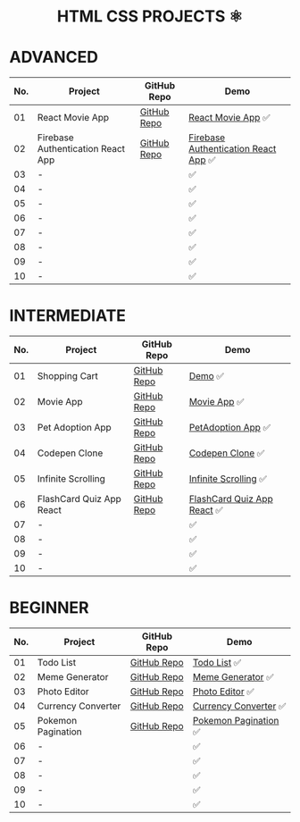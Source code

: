 
<h1 align=center> HTML CSS PROJECTS ⚛ </h1>

# ADVANCED

No. | Project        | GitHub Repo            | Demo
--|-----------|------------------------|---
01| React Movie App | [GitHub Repo](https://github.com/cenacrharsh/react-movie-app) | [React Movie App](https://react-movie-app-project.netlify.app/) ✅
02| Firebase Authentication React App | [GitHub Repo](https://github.com/cenacrharsh/firebase-authentication-react-app) | [Firebase Authentication React App](https://firebase-authentication-react-app.netlify.app/) ✅
03| - | []() | []() ✅
04| - | []() | []() ✅
05| - | []() | []() ✅
06| - | []() | []() ✅
07| - | []() | []() ✅
08| - | []() | []() ✅
09| - | []() | []() ✅
10| - | []() | []() ✅

# INTERMEDIATE

No. | Project        | GitHub Repo            | Demo
--|-----------|------------------------|---
01| Shopping Cart | [GitHub Repo](https://github.com/cenacrharsh/shopping-cart-react-app) | [Demo](https://cenacrharsh.github.io/shopping-cart-react-app/) ✅
02| Movie App | [GitHub Repo](https://github.com/cenacrharsh/movie-app-redux) | [Movie App](https://cenacrharsh.github.io/movie-app-redux/) ✅
03| Pet Adoption App | [GitHub Repo](https://github.com/cenacrharsh/pet-adoption-app-react) | [PetAdoption App](https://cenacrharsh.github.io/pet-adoption-app-react/) ✅
04| Codepen Clone | [GitHub Repo](https://github.com/cenacrharsh/codepen-clone-react) | [Codepen Clone](https://cenacrharsh.github.io/codepen-clone-react/) ✅
05| Infinite Scrolling | [GitHub Repo](https://github.com/cenacrharsh/infinite-scrolling-react) | [Infinite Scrolling](https://cenacrharsh.github.io/infinite-scrolling-react/) ✅
06| FlashCard Quiz App React | [GitHub Repo](https://github.com/cenacrharsh/flashcard-quiz-app-react) | [FlashCard Quiz App React](https://cenacrharsh.github.io/flashcard-quiz-app-react/) ✅
07| - | []() | []() ✅
08| - | []() | []() ✅
09| - | []() | []() ✅
10| - | []() | []() ✅

# BEGINNER

No. | Project        | GitHub Repo            | Demo
--|-----------|------------------------|---
01| Todo List | [GitHub Repo](https://github.com/cenacrharsh/todo-list-react-app) | [Todo List](https://cenacrharsh.github.io/todo-list-react-app/) ✅
02| Meme Generator | [GitHub Repo](https://github.com/cenacrharsh/meme-generator-react) | [Meme Generator](https://cenacrharsh.github.io/meme-generator-react/) ✅
03| Photo Editor | [GitHub Repo](challenge-files/03%20-%20CSS%20Variables/) | [Photo Editor](https://cenacrharsh.github.io/photo-editor-react-app/) ✅
04| Currency Converter | [GitHub Repo](https://github.com/cenacrharsh/currency-converter-react-app) | [Currency Converter](https://cenacrharsh.github.io/currency-converter-react-app/) ✅
05| Pokemon Pagination | [GitHub Repo](https://github.com/cenacrharsh/pokemon-pagination-app-react) | [Pokemon Pagination](https://cenacrharsh.github.io/pokemon-pagination-app-react/) ✅
06| - | []() | []() ✅
07| - | []() | []() ✅
08| - | []() | []() ✅
09| - | []() | []() ✅
10| - | []() | []() ✅
